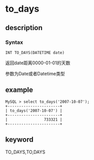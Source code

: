 # to_days

## description

### Syntax

`INT TO_DAYS(DATETIME date)`

返回date距离0000-01-01的天数

参数为Date或者Datetime类型

## example

```Plain Text
MySQL > select to_days('2007-10-07');
+-----------------------+
| to_days('2007-10-07') |
+-----------------------+
|                733321 |
+-----------------------+
```

## keyword

TO_DAYS,TO,DAYS
